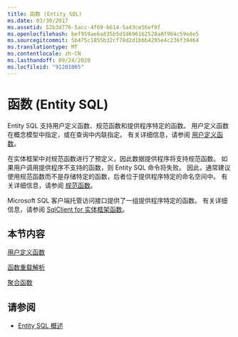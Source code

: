 ```yaml
---
title: 函数 (Entity SQL)
ms.date: 03/30/2017
ms.assetid: 52b3d776-5acc-4f69-b614-5a43ce56ef9f
ms.openlocfilehash: bef959ae6a835b5d1d696162528a8f904c59e8e5
ms.sourcegitcommit: 5b475c1855b32cf78d2d1bbb4295e4c236f39464
ms.translationtype: MT
ms.contentlocale: zh-CN
ms.lasthandoff: 09/24/2020
ms.locfileid: "91201065"
---
```

# <a name="functions-entity-sql"></a>函数 (Entity SQL)

Entity SQL 支持用户定义函数、规范函数和提供程序特定的函数。 用户定义函数在概念模型中指定，或在查询中内联指定。 有关详细信息，请参阅 [用户定义函数](user-defined-functions-entity-sql.md)。  
  
 在实体框架中对规范函数进行了预定义，因此数据提供程序将支持规范函数。 如果用户调用提供程序不支持的函数，则 Entity SQL 命令将失败。 因此，通常建议使用规范函数而不是存储特定的函数，后者位于提供程序特定的命名空间中。 有关详细信息，请参阅 [规范函数](canonical-functions.md)。  
  
 Microsoft SQL 客户端托管访问接口提供了一组提供程序特定的函数。 有关详细信息，请参阅 [SqlClient for 实体框架函数](../sqlclient-for-ef-functions.md)。  
  
## <a name="in-this-section"></a>本节内容  

 [用户定义函数](user-defined-functions-entity-sql.md)  
  
 [函数重载解析](function-overload-resolution-entity-sql.md)  
  
 [聚合函数](../aggregate-functions-sqlclient-for-entity-framework.md)  
  
## <a name="see-also"></a>请参阅

- [Entity SQL 概述](entity-sql-overview.md)
